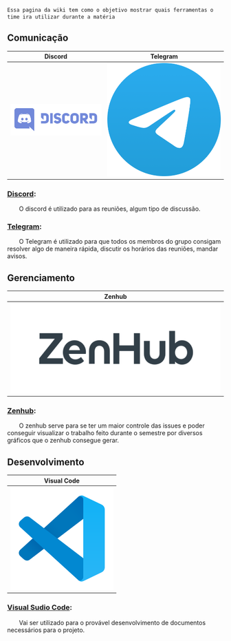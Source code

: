     Essa pagina da wiki tem como o objetivo mostrar quais ferramentas o time ira utilizar durante a matéria

## Comunicação

| Discord | Telegram |
|:--:|:--:|
![Discord Logo](./Images/DiscordLogo.png ':size=200') | ![Telegram Logo](./Images/TelegramLogo.png ':size=50')

### [Discord](https://discord.com/):
&nbsp;&nbsp;&nbsp;&nbsp;&nbsp;&nbsp; O discord é utilizado para as reuniões, algum tipo de discussão.
### [Telegram](https://telegram.org/):

&nbsp;&nbsp;&nbsp;&nbsp;&nbsp;&nbsp; O Telegram é utilizado para que todos os membros do grupo consigam resolver algo de maneira rápida, discutir os horários das reuniões, mandar avisos.

## Gerenciamento
| Zenhub |
|:---:|
| ![Zenhub Logo](./Images/zenhub-black.png ':size=250') |

### [Zenhub](https://www.zenhub.com/):

&nbsp;&nbsp;&nbsp;&nbsp;&nbsp;&nbsp; O zenhub serve para se ter um maior controle das issues e poder conseguir visualizar o trabalho feito durante o semestre por diversos gráficos que o zenhub consegue gerar.

## Desenvolvimento

| Visual Code |
|:--:|
| ![Visual studio code logo](./Images/VisualSudioCode.png ':size=100') |

### [Visual Sudio Code](https://code.visualstudio.com/):

&nbsp;&nbsp;&nbsp;&nbsp;&nbsp;&nbsp; Vai ser utilizado para o provável desenvolvimento de documentos necessários para o projeto.
